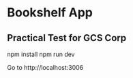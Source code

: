 # Bookshelf App

## Practical Test for GCS Corp

npm install
npm run dev

Go to http://localhost:3006
